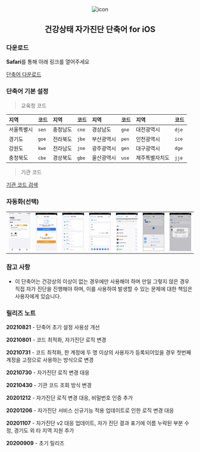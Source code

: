 <p align="center">
  <img width="75" src="https://user-images.githubusercontent.com/10433434/92507753-69804a00-f242-11ea-942f-ee02d7576833.png" alt="icon" align="center">

  <h2 align="center">건강상태 자가진단 단축어 for iOS</h2>
</p>

### 다운로드

**Safari**를 통해 아래 링크를 열어주세요

<a href="https://www.icloud.com/shortcuts/ef0939860636428a8b011a36c1a2e634">단축어 다운로드</a>

### 단축어 기본 설정

> 교육청 코드

|지역|코드|지역|코드|지역|코드|지역|코드|
|:---|:---|:---|:---|:---|:---|:---|:---|
|서울특별시|`sen`|충청남도|`cne`| 경상남도|`gne`|대전광역시|`dje`|
|경기도|`goe`|전라북도|`jbe`|부산광역시|`pen`|인천광역시|`ice`|
|강원도|`kwe`|전라남도|`jne`|광주광역시|`gen`|대구광역시|`dge`|
|충청북도|`cbe`|경상북도|`gbe`|울산광역시|`use`|제주특별자치도|`jje`|

> 기관 코드

[기관 코드 검색](https://neis.chemistryx.me)

### 자동화(선택)

|                   |                   |                   |                   |                   |                   |                   |
| :---------------: | :---------------: | :---------------: | :---------------: | :---------------: | :---------------: | :---------------: |
| ![](images/1.png) | ![](images/2.png) | ![](images/3.png) | ![](images/4.png) | ![](images/5.png) | ![](images/6.png) | ![](images/7.png) |

### 참고 사항

- 이 단축어는 건강상의 이상이 없는 경우에만 사용해야 하며 만일 그렇지 않은 경우 직접 자가 진단을 진행해야 하며, 이를 사용하여 발생할 수 있는 문제에 대한 책임은 사용자에게 있습니다.

### 릴리즈 노트

**20210821** - 단축어 초기 설정 사용성 개선

**20210801** - 코드 최적화, 자가진단 로직 변경 

**20210731** - 코드 최적화, 한 계정에 두 명 이상의 사용자가 등록되어있을 경우 첫번째 계정을 고정으로 사용하는 방식으로 변경

**20210730** - 자가진단 로직 변경 대응

**20210430** - 기관 코드 조회 방식 변경

**20201212** - 자가진단 로직 변경 대응, 비밀번호 인증 추가

**20201206** - 자가진단 서비스 신규기능 적용 업데이트로 인한 로직 변경 대응

**20201107** - 자가진단 v2 대응 업데이트, 자가 진단 결과 표기에 이름 누락된 부분 수정, 경기도 외 타 지역 지원 추가

**20200909** - 초기 릴리즈
